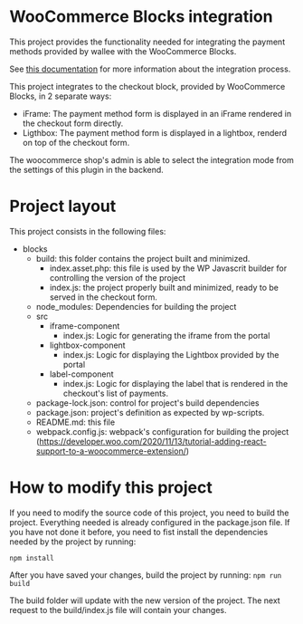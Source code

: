 WooCommerce Blocks integration
==============================

This project provides the functionality needed for integrating the payment methods provided 
by wallee with the WooCommerce Blocks.

See [this documentation](https://github.com/woocommerce/woocommerce/tree/trunk/plugins/woocommerce-blocks/docs/) for more information about the integration process.

This project integrates to the checkout block, provided by WooCommerce Blocks, in 2 separate ways:
- iFrame: The payment method form is displayed in an iFrame rendered in the checkout form directly.
- Ligthbox: The payment method form is displayed in a lightbox, renderd on top of the checkout form.

The woocommerce shop's admin is able to select the integration mode from the settings of this plugin
in the backend.

Project layout
==============
This project consists in the following files:

- blocks
  - build: this folder contains the project built and minimized.
    - index.asset.php: this file is used by the WP Javascrit builder for controlling the version of the project
    - index.js: the project properly built and minimized, ready to be served in the checkout form.
  - node_modules: Dependencies for building the project
  - src
    - iframe-component
      - index.js: Logic for generating the iframe from the portal
    - lightbox-component
      - index.js: Logic for displaying the Lightbox provided by the portal
    - label-component
      - index.js: Logic for displaying the label that is rendered in the checkout's list of payments.
  - package-lock.json: control for project's build dependencies
  - package.json: project's definition as expected by wp-scripts.
  - README.md: this file
  - webpack.config.js: webpack's configuration for building the project (https://developer.woo.com/2020/11/13/tutorial-adding-react-support-to-a-woocommerce-extension/)


How to modify this project
==========================

If you need to modify the source code of this project, you need to build the project. Everything needed is already configured in the package.json file.
If you have not done it before, you need to fist install the dependencies needed by the project by running:

`npm install`

After you have saved your changes, build the project by running:
`npm run build`

The build folder will update with the new version of the project. The next request to the build/index.js file will contain your changes.
